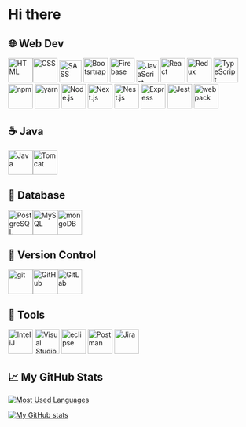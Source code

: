 # Hi there 


<!--
**rolandpakai/rolandpakai** is a ✨ _special_ ✨ repository because its `README.md` (this file) appears on your GitHub profile.

Here are some ideas to get you started:

- 🔭 I’m currently working on ...
- 🌱 I’m currently learning ...
- 👯 I’m looking to collaborate on ...
- 🤔 I’m looking for help with ...
- 💬 Ask me about ...
- 📫 How to reach me: ...
- 😄 Pronouns: ...
- ⚡ Fun fact: ...

https://github.com/marwin1991/profile-technology-icons
-->

## 🌐  Web Dev
<img  src="https://user-images.githubusercontent.com/25181517/192158954-f88b5814-d510-4564-b285-dff7d6400dad.png"  alt="HTML"  width="50"  height="50"/><img  src="https://user-images.githubusercontent.com/25181517/183898674-75a4a1b1-f960-4ea9-abcb-637170a00a75.png"  alt="CSS"  width="50"  height="50"/>
<img  src="https://user-images.githubusercontent.com/25181517/192158956-48192682-23d5-4bfc-9dfb-6511ade346bc.png"  alt="SASS"  width="45"  height="45"/>
<img  src="https://user-images.githubusercontent.com/25181517/183898054-b3d693d4-dafb-4808-a509-bab54cf5de34.png"  alt="Bootsrtrap"  width="50"  height="50"/>
<img  src="https://user-images.githubusercontent.com/25181517/189716855-2c69ca7a-5149-4647-936d-780610911353.png"  alt="Firebase"  width="50"  height="50"/>
<img  src="https://user-images.githubusercontent.com/25181517/117447155-6a868a00-af3d-11eb-9cfe-245df15c9f3f.png"  alt="JavaScript"  width="45"  height="45"/>
<img  src="https://user-images.githubusercontent.com/25181517/183897015-94a058a6-b86e-4e42-a37f-bf92061753e5.png"  alt="React"  width="50"  height="50"/>
<img  src="https://raw.githubusercontent.com/marwin1991/profile-technology-icons/refs/heads/main/icons/redux.png"  alt="Redux"  width="50"  height="50"/>
<img  src="https://user-images.githubusercontent.com/25181517/183890598-19a0ac2d-e88a-4005-a8df-1ee36782fde1.png"  alt="TypeScript"  width="50"  height="50"/>
<img  src="https://user-images.githubusercontent.com/25181517/121401671-49102800-c959-11eb-9f6f-74d49a5e1774.png"  alt="npm"  width="50"  height="50"/>
<img  src="https://user-images.githubusercontent.com/25181517/183049794-a3dfaddd-22ee-4ffe-b0b4-549ccd4879f9.png"  alt="yarn"  width="50"  height="50"/>
<img  src="https://user-images.githubusercontent.com/25181517/183568594-85e280a7-0d7e-4d1a-9028-c8c2209e073c.png"  alt="Node.js"  width="50"  height="50"/>
<img  src="https://raw.githubusercontent.com/marwin1991/profile-technology-icons/refs/heads/main/icons/next_js.png"  alt="Next.js"  width="50"  height="50"/>
<img  src="https://raw.githubusercontent.com/marwin1991/profile-technology-icons/refs/heads/main/icons/nest_js.png"  alt="Nest.js"  width="50"  height="50"/>
<img  src="https://user-images.githubusercontent.com/25181517/183859966-a3462d8d-1bc7-4880-b353-e2cbed900ed6.png"  alt="Express"  width="50"  height="50"/>
<img  src="https://user-images.githubusercontent.com/25181517/187955005-f4ca6f1a-e727-497b-b81b-93fb9726268e.png"  alt="Jest"  width="50"  height="50"/>
<img  src="https://user-images.githubusercontent.com/25181517/187955008-981340e6-b4cc-441b-80cf-7a5e94d29e7e.png"  alt="webpack"  width="50"  height="50"/>

## ☕  Java
<img  src="https://user-images.githubusercontent.com/25181517/117201156-9a724800-adec-11eb-9a9d-3cd0f67da4bc.png"  alt="Java"  width="50"  height="50"/><img  src="https://user-images.githubusercontent.com/25181517/183894676-137319b5-1364-4b6a-ba4f-e9fc94ddc4aa.png"  alt="Tomcat"  width="50"  height="50"/>

## 💾  Database
<img  src="https://user-images.githubusercontent.com/25181517/117208740-bfb78400-adf5-11eb-97bb-09072b6bedfc.png"  alt="PostgreSQL"  width="50"  height="50"/><img  src="https://user-images.githubusercontent.com/25181517/183896128-ec99105a-ec1a-4d85-b08b-1aa1620b2046.png"  alt="MySQL"  width="50"  height="50"/><img  src="https://raw.githubusercontent.com/marwin1991/profile-technology-icons/refs/heads/main/icons/mongodb.png" alt="mongoDB"  width="50"  height="50"/>

## 🧰  Version Control
<img  src="https://user-images.githubusercontent.com/25181517/192108372-f71d70ac-7ae6-4c0d-8395-51d8870c2ef0.png"  alt="git"  width="50"  height="50"/><img  src="https://user-images.githubusercontent.com/25181517/192108374-8da61ba1-99ec-41d7-80b8-fb2f7c0a4948.png"  alt="GitHub"  width="50"  height="50"/><img  src="https://raw.githubusercontent.com/marwin1991/profile-technology-icons/refs/heads/main/icons/gitlab.png"  alt="GitLab"  width="50"  height="50"/>


## 🔨  Tools

<img  src="https://user-images.githubusercontent.com/25181517/192108890-200809d1-439c-4e23-90d3-b090cf9a4eea.png"  alt="InteliJ"  width="50"  height="50"/>  <img  src="https://user-images.githubusercontent.com/25181517/192108891-d86b6220-e232-423a-bf5f-90903e6887c3.png"  alt="Visual Studio Code"  width="50"  height="50"/>
<img  src="https://user-images.githubusercontent.com/25181517/192108892-6e9b5cdf-4e35-4a70-ad9a-801a93a07c1c.png"  alt="eclipse"  width="50"  height="50"/>
<img  src="https://user-images.githubusercontent.com/25181517/192109061-e138ca71-337c-4019-8d42-4792fdaa7128.png"  alt="Postman"  width="50"  height="50"/>
<img  src="https://user-images.githubusercontent.com/25181517/183912952-83784e94-629d-4c34-a961-ae2ae795b662.png"  alt="Jira"  width="50"  height="50"/>

## &#x1f4c8; My GitHub Stats

[![Most Used Languages](https://github-readme-stats.vercel.app/api/top-langs/?username=rolandpakai&hide=java,html,css&theme=dark)](https://github.com/anuraghazra/github-readme-stats)

[![My GitHub stats](https://github-readme-stats.vercel.app/api?username=rolandpakai&theme=dark)](https://github.com/anuraghazra/github-readme-stats)
